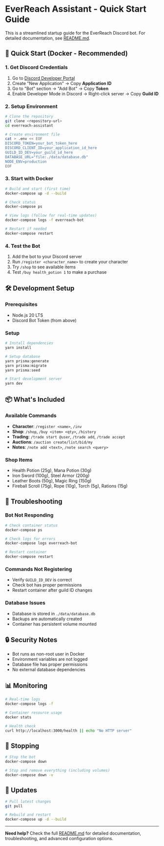 # EverReach Assistant - Quick Start Guide

This is a streamlined startup guide for the EverReach Discord bot. For detailed documentation, see [README.md](README.md).

## 🚀 Quick Start (Docker - Recommended)

### 1. Get Discord Credentials

1. Go to [Discord Developer Portal](https://discord.com/developers/applications)
2. Create "New Application" → Copy **Application ID**
3. Go to "Bot" section → "Add Bot" → Copy **Token**
4. Enable Developer Mode in Discord → Right-click server → Copy **Guild ID**

### 2. Setup Environment

```bash
# Clone the repository
git clone <repository-url>
cd everreach-assistant

# Create environment file
cat > .env << EOF
DISCORD_TOKEN=your_bot_token_here
DISCORD_CLIENT_ID=your_application_id_here
GUILD_ID_DEV=your_guild_id_here
DATABASE_URL="file:./data/database.db"
NODE_ENV=production
EOF
```

### 3. Start with Docker

```bash
# Build and start (first time)
docker-compose up -d --build

# Check status
docker-compose ps

# View logs (follow for real-time updates)
docker-compose logs -f everreach-bot

# Restart if needed
docker-compose restart
```

### 4. Test the Bot

1. Add the bot to your Discord server
2. Run `/register <character_name>` to create your character
3. Try `/shop` to see available items
4. Test `/buy health_potion 1` to make a purchase

## 🛠️ Development Setup

### Prerequisites
- Node.js 20 LTS
- Discord Bot Token (from above)

### Setup
```bash
# Install dependencies
yarn install

# Setup database
yarn prisma:generate
yarn prisma:migrate
yarn prisma:seed

# Start development server
yarn dev
```

## 📦 What's Included

### Available Commands
- **Character**: `/register <name>`, `/inv`
- **Shop**: `/shop`, `/buy <item> <qty>`, `/history`
- **Trading**: `/trade start @user`, `/trade add`, `/trade accept`
- **Auctions**: `/auction create/list/bid/my`
- **Notes**: `/note add <text>`, `/note search <query>`

### Shop Items
- Health Potion (25g), Mana Potion (30g)
- Iron Sword (100g), Steel Armor (200g)
- Leather Boots (50g), Magic Ring (150g)
- Fireball Scroll (75g), Rope (10g), Torch (5g), Rations (15g)

## 🔧 Troubleshooting

### Bot Not Responding
```bash
# Check container status
docker-compose ps

# Check logs for errors
docker-compose logs everreach-bot

# Restart container
docker-compose restart
```

### Commands Not Registering
- Verify `GUILD_ID_DEV` is correct
- Check bot has proper permissions
- Restart container after guild ID changes

### Database Issues
- Database is stored in `./data/database.db`
- Backups are automatically created
- Container has persistent volume mounted

## 🔒 Security Notes

- Bot runs as non-root user in Docker
- Environment variables are not logged
- Database file has proper permissions
- No external database dependencies

## 📊 Monitoring

```bash
# Real-time logs
docker-compose logs -f

# Container resource usage
docker stats

# Health check
curl http://localhost:3000/health || echo "No HTTP server"
```

## 🛑 Stopping

```bash
# Stop the bot
docker-compose down

# Stop and remove everything (including volumes)
docker-compose down -v
```

## 🔄 Updates

```bash
# Pull latest changes
git pull

# Rebuild and restart
docker-compose up -d --build
```

---

**Need help?** Check the full [README.md](README.md) for detailed documentation, troubleshooting, and advanced configuration options.

